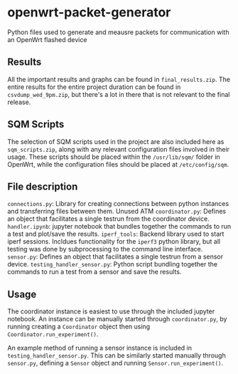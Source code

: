 # openwrt-packet-generator
Python files used to generate and meausre packets for communication with an OpenWrt flashed device

## Results
All the important results and graphs can be found in `final_results.zip`.
The entire results for the entire project duration can be found in `csvdump_wed_9pm.zip`, but there's a lot in there that is not relevant to the final release.


## SQM Scripts
The selection of SQM scripts used in the project are also included here as `sqm_scripts.zip`, along with any relevant configuration files involved in their usage.
These scripts should be placed within the `/usr/lib/sqm/` folder in OpenWrt, while the configuration files should be placed at `/etc/config/sqm`. 


## File description
`connections.py`: Library for creating connections between python instances and transferring files between them. Unused ATM
`coordinator.py`: Defines an object that facilitates a single testrun from the coordinator device.
`handler.ipynb`: jupyter notebook that bundles together the commands to run a test and plot/save the results.
`iperf_tools`: Backend library used to start iperf sessions. Incldues functionality for the `iperf3` python library, but all testing was done by subprocessing to the command line interface.
`sensor.py`: Defines an object that facilitates a single testrun from a sensor device.
`testing_handler_sensor.py`: Python script bundling together the commands to run a test from a sensor and save the results.


## Usage
The coordinator instance is easiest to use through the included jupyter notebook.
An instance can be manually started through `coordinator.py`, by running creating a `Coordinator` object then using `Coordinator.run_experiment()`.

An example method of running a sensor instance is included in `testing_handler_sensor.py`.
This can be similarly started manually through `sensor.py`, defining a `Sensor` object and running `Sensor.run_experiment()`.

